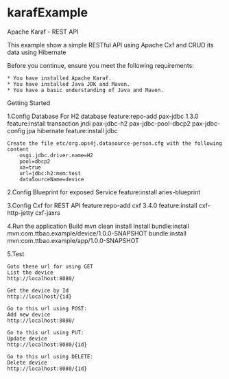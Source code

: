 # karafExample
Apache Karaf - REST API

This example show a simple RESTful API using Apache Cxf and CRUD its data using Hibernate

Before you continue, ensure you meet the following requirements:

	* You have installed Apache Karaf.
	* You have installed Java JDK and Maven.
	* You have a basic understanding of Java and Maven.

Getting Started

1.Config Database
	For H2 database
		feature:repo-add pax-jdbc 1.3.0
		feature:install transaction jndi pax-jdbc-h2 pax-jdbc-pool-dbcp2 pax-jdbc-config jpa hibernate
		feature:install jdbc

	Create the file etc/org.ops4j.datasource-person.cfg with the following content
		osgi.jdbc.driver.name=H2
		pool=dbcp2
		xa=true
		url=jdbc:h2:mem:test
		dataSourceName=device

2.Config Blueprint for exposed Service
	feature:install aries-blueprint 

3.Config Cxf for REST API
	feature:repo-add cxf 3.4.0
	feature:install cxf-http-jetty cxf-jaxrs

4.Run the application
	Build
		mvn clean install
	Install
		bundle:install mvn:com.ttbao.example/device/1.0.0-SNAPSHOT
		bundle:install mvn:com.ttbao.example/app/1.0.0-SNAPSHOT
	
5.Test

	Goto these url for using GET
	List the device
	http://localhost:8080/

	Get the device by Id
	http://localhost/{id}

	Go to this url using POST:
	Add new device
	http://localhost:8080/

	Go to this url using PUT:
	Update device
	http://localhost:8080/{id}

	Go to this url using DELETE:
	Delete device
	http://localhost:8080/{id}

